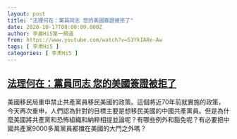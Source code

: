 ```yaml
---
layout: post
title: "法理何在：黨員同志 您的美國簽證被拒了"
date: 2020-10-17T00:00:09.000Z
author: 李肅Hi5第一頻道
from: https://www.youtube.com/watch?v=S3YkIARe-Aw
tags: [ 李肃Hi5 ]
categories: [ 李肃Hi5 ]
---
```

<!--1602892809000-->
[法理何在：黨員同志 您的美國簽證被拒了](https://www.youtube.com/watch?v=S3YkIARe-Aw)
------

<div>
美國移民局重申禁止共產黨員移民美國的政策。這個將近70年前就實施的政策，今天再次重申，人們認為針對的目標主要是想移民美國的中國共產黨員。但是為什麼美國將共產黨和恐怖組織和納粹相提並論呢？有哪些例外和豁免呢？有必要把中國共產黨9000多萬黨員都擋在美國的大門之外嗎？
</div>
